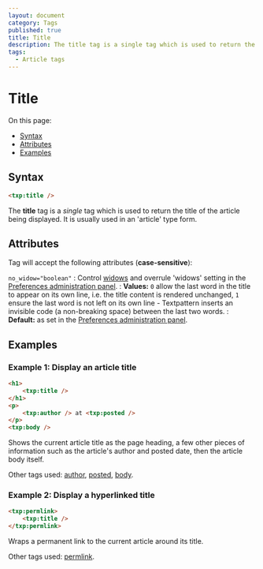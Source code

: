 ```yaml
---
layout: document
category: Tags
published: true
title: Title
description: The title tag is a single tag which is used to return the title of the article being displayed.
tags:
  - Article tags
---
```


# Title

On this page:

* [Syntax](#syntax)
* [Attributes](#attributes)
* [Examples](#examples)

## Syntax

~~~ html
<txp:title />
~~~

The **title** tag is a *single* tag which is used to return the title of the article being displayed. It is usually used in an 'article' type form.

## Attributes

Tag will accept the following attributes (**case-sensitive**):

`no_widow="boolean"`
: Control [widows](http://en.wikipedia.org/wiki/Widows_and_orphans) and overrule 'widows' setting in the [Preferences administration panel](https://docs.textpattern.io/administration/preferences-panel).
: **Values:** `0` allow the last word in the title to appear on its own line, i.e. the title content is rendered unchanged, `1` ensure the last word is not left on its own line - Textpattern inserts an invisible code (a non-breaking space) between the last two words.
: **Default:** as set in the [Preferences administration panel](https://docs.textpattern.io/administration/preferences-panel).

## Examples

### Example 1: Display an article title

~~~ html
<h1>
    <txp:title />
</h1>
<p>
    <txp:author /> at <txp:posted />
</p>
<txp:body />
~~~

Shows the current article title as the page heading, a few other pieces of information such as the article's author and posted date, then the article body itself.

Other tags used: [author](author), [posted](posted), [body](body).

### Example 2: Display a hyperlinked title

~~~ html
<txp:permlink>
    <txp:title />
</txp:permlink>
~~~

Wraps a permanent link to the current article around its title.

Other tags used: [permlink](permlink).

